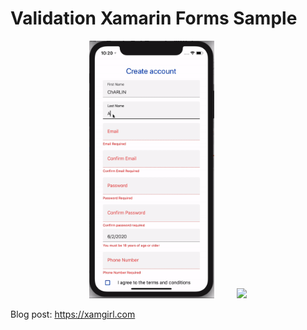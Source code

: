 # Validation Xamarin Forms Sample


<p align="center">
<img width="200" height:"600" src="iOSGif.gif" />
&nbsp;&nbsp;&nbsp;&nbsp;&nbsp;&nbsp;&nbsp;
<img height:"600" src="AndroidGif.gif" />
</p>


Blog post: https://xamgirl.com
